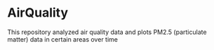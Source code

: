 # AirQuality
This repository analyzed air quality data and plots PM2.5 (particulate matter) data in certain areas over time
